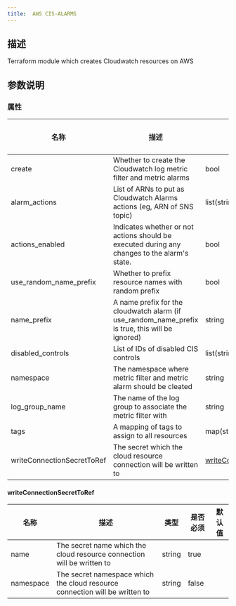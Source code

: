 ```yaml
---
title:  AWS CIS-ALARMS
---
```


## 描述

Terraform module which creates Cloudwatch resources on AWS

## 参数说明


### 属性

 名称 | 描述 | 类型 | 是否必须 | 默认值 
 ------------ | ------------- | ------------- | ------------- | ------------- 
 create | Whether to create the Cloudwatch log metric filter and metric alarms | bool | false |  
 alarm_actions | List of ARNs to put as Cloudwatch Alarms actions (eg, ARN of SNS topic) | list(string) | false |  
 actions_enabled | Indicates whether or not actions should be executed during any changes to the alarm's state. | bool | false |  
 use_random_name_prefix | Whether to prefix resource names with random prefix | bool | false |  
 name_prefix | A name prefix for the cloudwatch alarm (if use_random_name_prefix is true, this will be ignored) | string | false |  
 disabled_controls | List of IDs of disabled CIS controls | list(string) | false |  
 namespace | The namespace where metric filter and metric alarm should be cleated | string | false |  
 log_group_name | The name of the log group to associate the metric filter with | string | false |  
 tags | A mapping of tags to assign to all resources | map(string) | false |  
 writeConnectionSecretToRef | The secret which the cloud resource connection will be written to | [writeConnectionSecretToRef](#writeConnectionSecretToRef) | false |  


#### writeConnectionSecretToRef

 名称 | 描述 | 类型 | 是否必须 | 默认值 
 ------------ | ------------- | ------------- | ------------- | ------------- 
 name | The secret name which the cloud resource connection will be written to | string | true |  
 namespace | The secret namespace which the cloud resource connection will be written to | string | false |  
